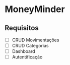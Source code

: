 # MoneyMinder

## Requisitos

- [ ] CRUD Movimentações
- [ ] CRUD Categorias
- [ ] Dashboard
- [ ] Autentificação